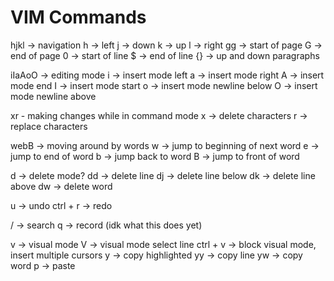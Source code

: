 # VIM Commands
hjkl -> navigation
h -> left
j -> down
k -> up
l -> right
gg -> start of page
G -> end of page
0 -> start of line
$ -> end of line
{} -> up and down paragraphs

iIaAoO -> editing mode
i -> insert mode left
a -> insert mode right
A -> insert mode end
I -> insert mode start
o -> insert mode newline below
O -> insert mode newline above

xr - making changes while in command mode
x -> delete characters
r -> replace characters

webB -> moving around by words
w -> jump to beginning of next word
e -> jump to end of word
b -> jump back to word
B -> jump to front of word

d -> delete mode? 
dd -> delete line
dj -> delete line below
dk -> delete line above
dw -> delete word

u -> undo
ctrl + r -> redo

/ -> search
q -> record (idk what this does yet)

v -> visual mode
V -> visual mode select line
ctrl + v -> block visual mode, insert multiple cursors
y -> copy highlighted
yy -> copy line
yw -> copy word
p -> paste